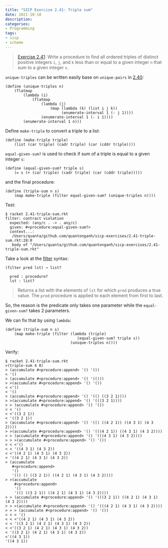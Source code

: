 ```yaml
---
title: "SICP Exercise 2.41: Triple sum"
date: 2021-10-18
description:
categories:
- Programming
tags:
- sicp
- scheme
---
```

> [Exercise 2.41](https://mitpress.mit.edu/sites/default/files/sicp/full-text/book/book-Z-H-15.html#%_thm_2.41): Write a procedure to find all ordered triples of distinct positive integers `i`, `j`, and `k` less than or equal to a given integer `n` that sum to a given integer `s`.

`unique-triples` can be written easily base on `unique-pairs` in [2.40](https://mitpress.mit.edu/sites/default/files/sicp/full-text/book/book-Z-H-15.html#%_thm_2.40):

```racket
(define (unique-triples n)
    (flatmap
        (lambda (i)
            (flatmap
                (lambda (j)
                    (map (lambda (k) (list i j k))
                         (enumerate-interval 1 (- j 1))))
                (enumerate-interval 1 (- i 1))))
        (enumerate-interval 1 n)))
```

Define `make-triple` to convert a triple to a list:

```racket
(define (make-triple triple)
    (list (car triple) (cadr triple) (car (cddr triple))))
```

`equal-given-sum?` is used to check if sum of a triple is equal to a given integer `s`:

```racket
(define (equal-given-sum? triple s)
    (= s (+ (car triple) (cadr triple) (car (cddr triple)))))
```

and the final procedure:

```racket
(define (triple-sum n s)
    (map make-triple (filter equal-given-sum? (unique-triples n))))
```

Test:

```shell
$ racket 2.41-triple-sum.rkt
filter: contract violation
  expected: (any/c . -> . any/c)
  given: #<procedure:equal-given-sum?>
  context...:
   /Users/quanta/github.com/quantonganh/sicp-exercises/2.41-triple-sum.rkt:28:0
   body of "/Users/quanta/github.com/quantonganh/sicp-exercises/2.41-triple-sum.rkt"
```

Take a look at the [filter](https://docs.racket-lang.org/reference/pairs.html#%28def._%28%28lib._racket%2Fprivate%2Flist..rkt%29._filter%29%29) syntax:

```racket
(filter pred lst) → list?

  pred : procedure?
  lst : list?
```

> Returns a list with the elements of `lst` for which `pred` produces a true value. The `pred` procedure is applied to each element from first to last.

So, the reason is the predicate only takes one parameter while the `equal-given-sum?` takes 2 parameters.

We can fix that by using `lambda`:

```racket
(define (triple-sum n s)
    (map make-triple (filter (lambda (triple)
                                (equal-given-sum? triple s))
                             (unique-triples n))))
```

Verify:

```shell
$ racket 2.41-triple-sum.rkt
>(triple-sum 4 8)
> (accumulate #<procedure:append> '() '())
< '()
> (accumulate #<procedure:append> '() '(()))
> >(accumulate #<procedure:append> '() '())
< <'()
< '()
> (accumulate #<procedure:append> '() '(() ((3 2 1))))
> >(accumulate #<procedure:append> '() '(((3 2 1))))
> > (accumulate #<procedure:append> '() '())
< < '()
< <'((3 2 1))
< '((3 2 1))
> (accumulate #<procedure:append> '() '(() ((4 2 1)) ((4 3 1) (4 3 2))))
> >(accumulate #<procedure:append> '() '(((4 2 1)) ((4 3 1) (4 3 2))))
> > (accumulate #<procedure:append> '() '(((4 3 1) (4 3 2))))
> > >(accumulate #<procedure:append> '() '())
< < <'()
< < '((4 3 1) (4 3 2))
< <'((4 2 1) (4 3 1) (4 3 2))
< '((4 2 1) (4 3 1) (4 3 2))
> (accumulate
   #<procedure:append>
   '()
   '(() () ((3 2 1)) ((4 2 1) (4 3 1) (4 3 2))))
> >(accumulate
    #<procedure:append>
    '()
    '(() ((3 2 1)) ((4 2 1) (4 3 1) (4 3 2))))
> > (accumulate #<procedure:append> '() '(((3 2 1)) ((4 2 1) (4 3 1) (4 3 2))))
> > >(accumulate #<procedure:append> '() '(((4 2 1) (4 3 1) (4 3 2))))
> > > (accumulate #<procedure:append> '() '())
< < < '()
< < <'((4 2 1) (4 3 1) (4 3 2))
< < '((3 2 1) (4 2 1) (4 3 1) (4 3 2))
< <'((3 2 1) (4 2 1) (4 3 1) (4 3 2))
< '((3 2 1) (4 2 1) (4 3 1) (4 3 2))
<'((4 3 1))
'((4 3 1))
```
